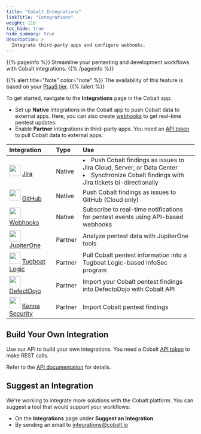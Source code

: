 ```yaml
---
title: "Cobalt Integrations"
linkTitle: "Integrations"
weight: 110
toc_hide: true
hide_summary: true
description: >
  Integrate third-party apps and configure webhooks.
---
```


{{% pageinfo %}}
Streamline your pentesting and development workflows with Cobalt integrations.
{{% /pageinfo %}}

{{% alert title="Note" color="note" %}}
The availability of this feature is based on your <a href="https://www.cobalt.io/pentest-pricing" target="_blank">PtaaS tier</a>.
{{% /alert %}}
 
To get started, navigate to the **Integrations** page in the Cobalt app.

- Set up **Native** integrations in the Cobalt app to push Cobalt data to external apps. Here, you can also create [webhooks](/integrations/webhooks/) to get real-time pentest updates.
- Enable **Partner** integrations in third-party apps. You need an [API token](/apiusecases/create_asset/#create-an-api-token-in-the-cobalt-ui) to pull Cobalt data to external apps.

<!-- Links to Zendesk are temporary. We'll change them once the content is moved to Product Docs. -->
| Integration | Type | Use |
|:---|:---|:---|
| <img src="/integrations/Jira.png" width="30"> [Jira](https://cobaltio.zendesk.com/hc/en-us/sections/4407694113044-Integration-Guides) | Native | <li>Push Cobalt findings as issues to Jira Cloud, Server, or Data Center</li><li>Synchronize Cobalt findings with Jira tickets bi-directionally</li>
| <img src="/integrations/Github.png" width="30"> [GitHub](https://cobaltio.zendesk.com/hc/en-us/articles/360058712591-How-do-I-set-up-GitHub-Integration-) | Native | Push Cobalt findings as issues to GitHub (Cloud only)
| <img src="/integrations/Webhooks.png" width="30"> [Webhooks](/integrations/webhooks/) | Native | Subscribe to real-time notifications for pentest events using API-based webhooks
| <img src="/integrations/Jupiterone.png" width="30"> [JupiterOne](https://community.askj1.com/kb/articles/994-cobalt-integration-with-jupiterone) | Partner | Analyze pentest data with JupiterOne tools
| <img src="/integrations/Tugboatlogic.png" width="30"> [Tugboat Logic](https://tugboatlogic.com/integrations/cobalt/) | Partner | Pull Cobalt pentest information into a Tugboat Logic-based InfoSec program
| <img src="/integrations/Defectdojo.png" width="30"> [DefectDojo](https://defectdojo.github.io/django-DefectDojo/integrations/parsers/#cobaltio-api-import) | Partner | Import your Cobalt pentest findings into DefectoDojo with Cobalt API
| <img src="/integrations/Kennasecurity.png" width="30"> [Kenna Security](https://github.com/KennaSecurity/toolkit/tree/main/tasks/connectors/cobaltio#readme) | Partner | Import Cobalt pentest findings

## Build Your Own Integration

Use our API to build your own integrations. You need a Cobalt [API token](/apiusecases/create_asset/#create-an-api-token-in-the-cobalt-ui) to make REST calls.

Refer to the [API documentation](https://docs.cobalt.io/) for details.

## Suggest an Integration

We're working to integrate more solutions with the Cobalt platform. You can suggest a tool that would support your workflows:

- On the **Integrations** page under **Suggest an Integration**
- By sending an email to [integrations@cobalt.io](mailto:integrations@cobalt.io)
